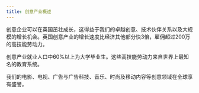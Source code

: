 ```yaml
---
title: 创意产业概述
---
```


创意企业可以在英国茁壮成长，这得益于我们的卓越创意、技术伙伴关系以及大规模的增长机会。英国创意产业的增长速度比经济其他部分快3倍，雇佣超过200万的高技能劳动力。

创意产业就业人口中60%以上为大学毕业生。这些高技能劳动力来自世界上最知名的教育系统。

我们的电影、电视、广告与广告科技、音乐、时尚及移动内容等创意领域在全球享有盛誉。
